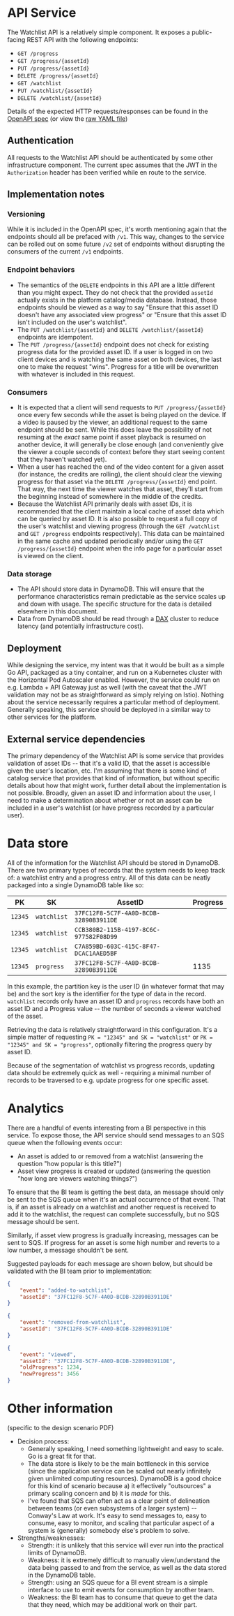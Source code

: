 # API Service

The Watchlist API is a relatively simple component. It exposes a public-facing REST API with the following endpoints:

* `GET /progress`
* `GET /progress/{assetId}`
* `PUT /progress/{assetId}`
* `DELETE /progress/{assetId}`
* `GET /watchlist`
* `PUT /watchlist/{assetId}`
* `DELETE /watchlist/{assetId}`

Details of the expected HTTP requests/responses can be found in the [OpenAPI spec](https://editor.swagger.io/?url=https://raw.githubusercontent.com/cweagans/plutotv-watchlist/main/api.yaml) (or view the [raw YAML file](https://github.com/cweagans/plutotv-watchlist/blob/main/api.yaml))

## Authentication

All requests to the Watchlist API should be authenticated by some other infrastructure component. The current spec assumes that the JWT in the `Authorization` header has been verified while en route to the service.

## Implementation notes

### Versioning

While it is included in the OpenAPI spec, it's worth mentioning again that the endpoints should all be prefaced with `/v1`. This way, changes to the service can be rolled out on some future `/v2` set of endpoints without disrupting the consumers of the current `/v1` endpoints.

### Endpoint behaviors

* The semantics of the `DELETE` endpoints in this API are a little different than you might expect. They do not check that the provided `assetId` actually exists in the platform catalog/media database. Instead, those endpoints should be viewed as a way to say "Ensure that this asset ID doesn't have any associated view progress" or "Ensure that this asset ID isn't included on the user's watchlist".
* The `PUT /watchlist/{assetId}` and `DELETE /watchlist/{assetId}` endpoints are idempotent.
* The `PUT /progress/{assetId}` endpoint does not check for existing progress data for the provided asset ID. If a user is logged in on two client devices and is watching the same asset on both devices, the last one to make the request "wins". Progress for a title will be overwritten with whatever is included in this request.

### Consumers

* It is expected that a client will send requests to `PUT /progress/{assetId}` once every few seconds while the asset is being played on the device. If a video is paused by the viewer, an additional request to the same endpoint should be sent. While this does leave the possibility of not resuming at the _exact_ same point if asset playback is resumed on another device, it will generally be close enough (and conveniently give the viewer a couple seconds of context before they start seeing content that they haven't watched yet).
* When a user has reached the end of the video content for a given asset (for instance, the credits are rolling), the client should clear the viewing progress for that asset via the `DELETE /progress/{assetId}` end point. That way, the next time the viewer watches that asset, they'll start from the beginning instead of somewhere in the middle of the credits.
* Because the Watchlist API primarily deals with asset IDs, it is recommended that the client maintain a local cache of asset data which can be queried by asset ID. It is also possible to request a full copy of the user's watchlist and viewing progress (through the `GET /watchlist` and `GET /progress` endpoints respectively). This data can be maintained in the same cache and updated periodically and/or using the `GET /progress/{assetId}` endpoint when the info page for a particular asset is viewed on the client.

### Data storage

* The API should store data in DynamoDB. This will ensure that the performance characteristics remain predictable as the service scales up and down with usage. The specific structure for the data is detailed elsewhere in this document.
* Data from DynamoDB should be read through a [DAX](https://aws.amazon.com/dynamodb/dax/) cluster to reduce latency (and potentially infrastructure cost).

## Deployment

While designing the service, my intent was that it would be built as a simple Go API, packaged as a tiny container, and run on a Kubernetes cluster with the Horizontal Pod Autoscaler enabled. However, the service could run on e.g. Lambda + API Gateway just as well (with the caveat that the JWT validation may not be as straightforward as simply relying on Istio). Nothing about the service necessarily requires a particular method of deployment. Generally speaking, this service should be deployed in a similar way to other services for the platform.

## External service dependencies

The primary dependency of the Watchlist API is some service that provides validation of asset IDs -- that it's a valid ID, that the asset is accessible given the user's location, etc. I'm assuming that there is some kind of catalog service that provides that kind of information, but without specific details about how that might work, further detail about the implementation is not possible. Broadly, given an asset ID and information about the user, I need to make a determination about whether or not an asset can be included in a user's watchlist (or have progress recorded by a particular user).

# Data store

All of the information for the Watchlist API should be stored in DynamoDB. There are two primary types of records that the system needs to keep track of: a watchlist entry and a progress entry. All of this data can be neatly packaged into a single DynamoDB table like so:

| PK | SK | AssetID | Progress |
|-|-|-|-|
| `12345` | `watchlist` | `37FC12F8-5C7F-4A0D-BCDB-32890B3911DE` |  |
| `12345` | `watchlist` | `CCB380B2-115B-4197-8C6C-977582F08D99` |  |
| `12345` | `watchlist` | `C7A859BD-603C-415C-8F47-DCAC1AAED5BF` |  |
| `12345` | `progress` | `37FC12F8-5C7F-4A0D-BCDB-32890B3911DE` | 1135 |

In this example, the partition key is the user ID (in whatever format that may be) and the sort key is the identifier for the type of data in the record. `watchlist` records only have an asset ID and `progress` records have both an asset ID and a Progress value -- the number of seconds a viewer watched of the asset.

Retrieving the data is relatively straightforward in this configuration. It's a simple matter of requesting `PK = "12345" and SK = "watchlist"` or `PK = "12345" and SK = "progress"`, optionally filtering the progress query by asset ID.

Because of the segmentation of watchlist vs progress records, updating data should be extremely quick as well - requiring a minimal number of records to be traversed to e.g. update progress for one specific asset.

# Analytics

There are a handful of events interesting from a BI perspective in this service. To expose those, the API service should send messages to an SQS queue when the following events occur:

* An asset is added to or removed from a watchlist (answering the question "how popular is this title?")
* Asset view progress is created or updated (answering the question "how long are viewers watching things?")

To ensure that the BI team is getting the best data, an message should only be sent to the SQS queue when it's an actual occurrence of that event. That is, if an asset is already on a watchlist and another request is received to add it to the watchlist, the request can complete successfully, but no SQS message should be sent.

Similarly, if asset view progress is gradually increasing, messages can be sent to SQS. If progress for an asset is some high number and reverts to a low number, a message shouldn't be sent.

Suggested payloads for each message are shown below, but should be validated with the BI team prior to implementation:

```json
{
	"event": "added-to-watchlist",
	"assetId": "37FC12F8-5C7F-4A0D-BCDB-32890B3911DE"
}
```

```json
{
	"event": "removed-from-watchlist",
	"assetId": "37FC12F8-5C7F-4A0D-BCDB-32890B3911DE"
}
```

```json
{
	"event": "viewed",
	"assetId": "37FC12F8-5C7F-4A0D-BCDB-32890B3911DE",
	"oldProgress": 1234,
	"newProgress": 3456
}
```

# Other information

(specific to the design scenario PDF)

* Decision process:
	* Generally speaking, I need something lightweight and easy to scale. Go is a great fit for that.
	* The data store is likely to be the main bottleneck in this service (since the application service can be scaled out nearly infinitely given unlimited computing resources). DynamoDB is a good choice for this kind of scenario because a) it effectively "outsources" a primary scaling concern and b) it is _made_ for this.
	* I've found that SQS can often act as a clear point of delineation between teams (or even subsystems of a larger system) -- Conway's Law at work. It's easy to send messages to, easy to consume, easy to monitor, and scaling that particular aspect of a system is (generally) somebody else's problem to solve.
* Strengths/weaknesses:
	* Strength: it is unlikely that this service will ever run into the practical limits of DynamoDB.
	* Weakness: it is extremely difficult to manually view/understand the data being passed to and from the service, as well as the data stored in the DynamoDB table.
	* Strength: using an SQS queue for a BI event stream is a simple interface to use to emit events for consumption by another team.
	* Weakness: the BI team has to consume that queue to get the data that they need, which may be additional work on their part.
